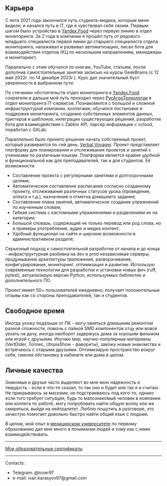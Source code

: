 <h2>Карьера</h2>
С лета 2021 года закончился путь студента-медика, которым меня видели, и начался путь в IT, где я чувствовал себя своим. Первым шагом было устройство в <a href='https://eda.yandex.ru/'>Yandex.Food</a> через первую линию в отдел мониторинга. За 2 года в компании я прошёл путь от рядового младшего специалиста первой линии до старшего специалиста отдела мониторинга, налаживал и развивал автоматизацию, писал бота для взаимодействия отделов (КЦ по нескольким направлениям, менеджеры и мониторинг). 

Паралельно с этим обучался по книгам, YouTube, статьям, после дополнив самостоятельные занятия записью на курсы GeekBrains (с 12 мая 2022г. по 14 декабря 2023г.). Курс дал значительный буст уверенности в выбранном пути.

По стечению обстоятельств отдел мониторинга в <a href='https://eda.yandex.ru/'>Yandex.Food</a> сократили и дальше мой путь проходил через <a href='https://rusagro.tech/'>РусАгроТехнологии</a> в отдел мониторинга IT-сервисов. Познакомился с большой и сложной инфраструктурой компании, коллегами, обучился постановке и поддержке мониторинга, созданию собственных элементов данных, триггеров и шаблонов, интеграции существующих решений, разработке бота для взаимодействия с Zabbix API, парсер информации с vcloud, поработал с GitLab.

Параллельно было принято решение начать собственный проект, который развивается по сей день: <a href='https://verbal-voyager.ru/'>Verbal Voyager</a>.
Проект представляет платформу для планирования и отслеживания проектов и занятий с учениками по различным языкам. Платформа является крайне удобной и функциональной как для преподавателей, так и для студентов. Её возможности:
<ul>
  <li>Составление проекта с регулярными занятими и долгосрочными целями;</li>
  <li>Автоматическое составление расписания согласно созданному проекту, отслеживания различных статусов урока (проведение, оплата и т.д.), назначение и отметка домашнего задания;</li>
  <li>Составление плана занятий, автоматическое создание упражнений по изученным словам;</li>
  <li>Гибкая система с кастомными упражнениями и разделением их на категории;</li>
  <li>Большой словарь, содержащий не только перевод или род слова, но и примеры употребления, аудио и медиа контент;</li>
  <li>Удобный функционал на сайте и широкие возможности в административном разделе;</li>
</ul>

Серьезный подход к самостоятельной разработке от начала и до конца - инфраструктурная разбивка на dev и prod независимые серверы, продумывание архитектуры приложения, разворачивание, конфигурирование, мониторинг, оптимизация и развитие.
Использую современные технологии для разработки и установки новых фич (ruff, pytest), актуализирую версии Python, используемых библиотек и дополнительного ПО.

Проект имеет 50+ пользователей ежедневно, получает положительные отзывы как со стороны преподавателей, так и студентов.

<h2>Свободное время</h2>
Иногда ухожу подальше от ПК - могу заняться домашним ремонтом разной сложности, помочь с пайкой SMD компонентов отцу или вовсе уехать на дачу, иногда наоборот задержусь дома за хорошим фильмом или игрой с друзьями. Изучаю мир, научно-популярные материалы (VertDider, Топлес, UtopiaShow - фавориты), завожу новые знакомства и встречаюсь с старыми друзьями. Оптимизирую пространство вокруг себя, сменяя обстановку в кабинете или дома в целом.

<h2>Личные качества</h2>
Знакомые и друзья часто выделяют во мне мою надежность и твердость - если я что-то сказал, то так оно и будет или так я и считаю. Не прикрываюсь за масками, не подстраиваюсь под кого-то, однако если того требует ситуация, будь то малознакомый человек в компании или коллега по работе, могу попробовать найти общую волну или же смириться, выйдя на нейтралитет. Люблю пошутить в разговоре, это зачастую помогает довольно быстро найти общий язык с людьми.

В целом, мой опыт в <a href="https://sgmu.ru/">медицинском университете</a> по первому образованию дал мне много в понимании людей и тому как с ними взаимодействовать.

<hr/>
<a href='https://disk.yandex.ru/d/gHCuL4aTA2LTrg'>Мои образовательные сертификаты</a>
<hr/>
Contacts:
<ul>
  <li>Telegram: @loner97</li>
  <li>e-mail: ivan.karasyov97@gmail.com</li>
 </ul>
